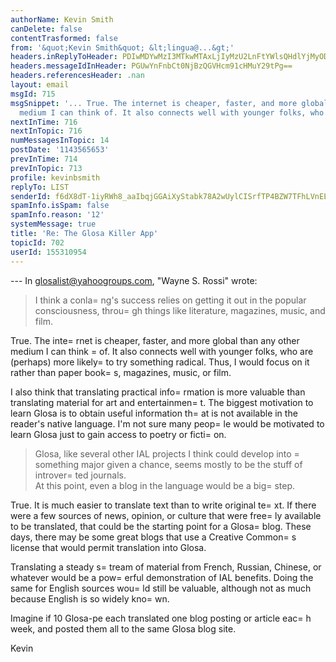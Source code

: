 ```yaml
---
authorName: Kevin Smith
canDelete: false
contentTrasformed: false
from: '&quot;Kevin Smith&quot; &lt;lingua@...&gt;'
headers.inReplyToHeader: PDIwMDYwMzI3MTkwMTAxLjIyMzU2LnFtYWlsQHdlYjMyODA0Lm1haWwubXVkLnlhaG9vLmNvbT4=
headers.messageIdInHeader: PGUwYnFnbCt0NjBzQGVHcm91cHMuY29tPg==
headers.referencesHeader: .nan
layout: email
msgId: 715
msgSnippet: '... True. The internet is cheaper, faster, and more global than any other
  medium I can think of. It also connects well with younger folks, who are (perhaps)'
nextInTime: 716
nextInTopic: 716
numMessagesInTopic: 14
postDate: '1143565653'
prevInTime: 714
prevInTopic: 713
profile: kevinbsmith
replyTo: LIST
senderId: f6dX8dT-1iyRWh8_aaIbqjGGAiXyStabk78A2wUylCISrfTP4BZW7TFhLVnEEhXcrhMOGf-okz1R3Mqw1cAzjpEMumi_eA
spamInfo.isSpam: false
spamInfo.reason: '12'
systemMessage: true
title: 'Re: The Glosa Killer App'
topicId: 702
userId: 155310954
---
```


--- In glosalist@yahoogroups.com, "Wayne S. Rossi" wrote:
> I think a conla=
ng's success relies on getting
> it out in the popular consciousness, throu=
gh things like 
> literature, magazines, music, and film.  

True. The inte=
rnet is cheaper, faster, and more global than any other
medium I can think =
of. It also connects well with younger folks, who
are (perhaps) more likely=
 to try something radical. Thus, I would
focus on it rather than paper book=
s, magazines, music, or film.

I also think that translating practical info=
rmation is more valuable
than translating material for art and entertainmen=
t. The biggest
motivation to learn Glosa is to obtain useful information th=
at is not
available in the reader's native language. I'm not sure many peop=
le
would be motivated to learn Glosa just to gain access to poetry or
ficti=
on.

> Glosa, like several other IAL projects
> I think could develop into =
something major given a chance, 
> seems mostly to be the stuff of introver=
ted journals.  
> At this point, even a blog in the language would be a big=
 step.

True. It is much easier to translate text than to write original te=
xt.
If there were a few sources of news, opinion, or culture that were
free=
ly available to be translated, that could be the starting point
for a Glosa=
 blog. These days, there may be some great blogs that use a
Creative Common=
s license that would permit translation into Glosa.

Translating a steady s=
tream of material from French, Russian, Chinese,
or whatever would be a pow=
erful demonstration of IAL benefits. Doing
the same for English sources wou=
ld still be valuable, although not as
much because English is so widely kno=
wn.

Imagine if 10 Glosa-pe each translated one blog posting or article
eac=
h week, and posted them all to the same Glosa blog site.
 
Kevin






